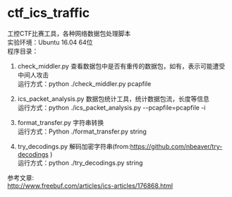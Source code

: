 # ctf_ics_traffic
工控CTF比赛工具，各种网络数据包处理脚本  
实验环境：Ubuntu 16.04 64位  
程序目录：  
1. check_middler.py        查看数据包中是否有重传的数据包，如有，表示可能遭受中间人攻击  
运行方式：python ./check_middler.py  pcapfile
  
2. ics_packet_analysis.py  数据包统计工具，统计数据包流，长度等信息  
运行方式：python ./ics_packet_analysis.py --pcapfile=pcapfile -i    
  
3. format_transfer.py      字符串转换  
运行方式：Python ./format_transfer.py  string    
  
4. try_decodings.py        解码加密字符串(from:https://github.com/nbeaver/try-decodings )    
运行方式：python ./try_decodings.py  string

参考文章:  
http://www.freebuf.com/articles/ics-articles/176868.html  
